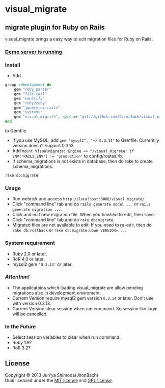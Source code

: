 # visual_migrate #
## migrate plugin for Ruby on Rails ##
visual_migrate brings a easy way to edit migration files for Ruby on Rails.

### [Demo server is running](http://visualmigrate.mydns.jp/visual_migrate/) ###

### Install ###
* Add  

```ruby
group :development do
    gem "ruby_parser"
    gem "file-tail"
    gem "sourcify"
    gem "ruby2ruby"
    gem "jquery-ui-rails"
    gem "systemu"
    gem "visual_migrate", :git => "git://github.com/JironBach/visual_migrate.git"
end
```
  to Gemfile.
* If you use MySQL, add `gem "mysql2", "~> 0.3.14"` to Gemfile. Currentlly version doesn't support 0.3.13. 
* Add `mount VisualMigrate::Engine => "/visual_migrate" if ENV['RAILS_ENV'] != 'production'` to config/routes.rb.
* If schema_migrations is not exists in database, then do rake to create schema_migrations.

```bash
rake db:migrate
```

### Usage ###
* Run webrick and access `http://localhost:3000/visual_migrate/`.
* Click "command line" tab and do `rails generate model ...` or `rails generate migration ...`.
* Click and edit new migration file. When you finished to edit, then save.
* Click "command line" tab and do `rake db:migrate`.
* Migrated files are not available to edit. If you need to re-edit, then do `rake db:rollback` or `rake db:migrate:down VERSION=...`.

### System requirement ###
* Ruby 2.0 or later.
* RoR 4.0 or later.
* mysql2 gem `'0.3.14'` or later.

### **_Attention!_** ###
* The applicatoins which loading visual_migrate are allow pending migrations also in development enviroment.
* Current Version require mysql2 gem version `0.3.14` or later. Don't use with version 0.3.13.
* Current Version clear session when run command. So session like login will be cancelled.

### In the Future ###
* Select session variables to clear when run command.
* Ruby 1.9?
* RoR 3.2?
 
License
----------
Copyright &copy; 2013 Jun’ya Shimoda(JironBach)  
Dual licensed under the [MIT license][MIT] and [GPL license][GPL].  

[Apache]: http://www.apache.org/licenses/LICENSE-2.0
[MIT]: http://www.opensource.org/licenses/mit-license.php
[GPL]: http://www.gnu.org/licenses/gpl.html
